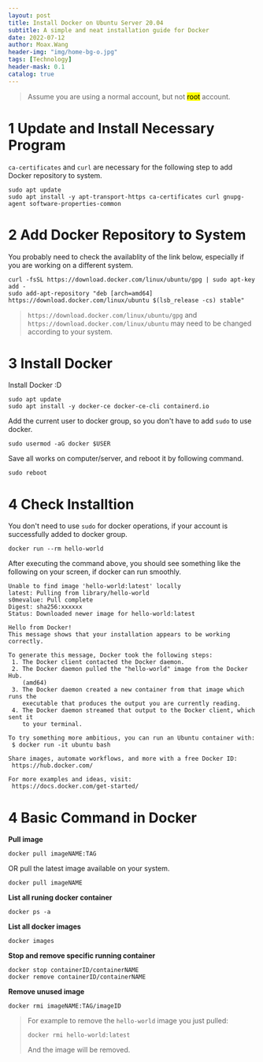 ```yaml
---
layout: post
title: Install Docker on Ubuntu Server 20.04
subtitle: A simple and neat installation guide for Docker
date: 2022-07-12
author: Moax.Wang
header-img: "img/home-bg-o.jpg"
tags: [Technology]
header-mask: 0.1
catalog: true
---
```


>Assume you are using a normal account, but not <mark>root</mark> account.

# 1 Update and Install Necessary Program

```ca-certificates``` and ```curl``` are necessary for the following step to add Docker repository to system.

```shell
sudo apt update
sudo apt install -y apt-transport-https ca-certificates curl gnupg-agent software-properties-common
```

# 2 Add Docker Repository to System

You probably need to check the availablity of the link below, especially if you are working on a different system.

```shell
curl -fsSL https://download.docker.com/linux/ubuntu/gpg | sudo apt-key add -
sudo add-apt-repository "deb [arch=amd64] https://download.docker.com/linux/ubuntu $(lsb_release -cs) stable"
```

>```https://download.docker.com/linux/ubuntu/gpg``` and ```https://download.docker.com/linux/ubuntu``` may need to be changed according to your system.

# 3 Install Docker

Install Docker :D

```shell
sudo apt update
sudo apt install -y docker-ce docker-ce-cli containerd.io
```

Add the current user to docker group, so you don't have to add ```sudo``` to use docker.

```shell
sudo usermod -aG docker $USER
```

Save all works on computer/server, and reboot it by following command.

```shell
sudo reboot
```

# 4 Check Installtion

You don't need to use ```sudo``` for docker operations, if your account is successfully added to docker group.

```shell
docker run --rm hello-world
```

After executing the command above, you should see something like the following on your screen, if docker can run smoothly. 

```shell
Unable to find image 'hello-world:latest' locally
latest: Pulling from library/hello-world
s0mevalue: Pull complete 
Digest: sha256:xxxxxx
Status: Downloaded newer image for hello-world:latest

Hello from Docker!
This message shows that your installation appears to be working correctly.

To generate this message, Docker took the following steps:
 1. The Docker client contacted the Docker daemon.
 2. The Docker daemon pulled the "hello-world" image from the Docker Hub.
    (amd64)
 3. The Docker daemon created a new container from that image which runs the
    executable that produces the output you are currently reading.
 4. The Docker daemon streamed that output to the Docker client, which sent it
    to your terminal.

To try something more ambitious, you can run an Ubuntu container with:
 $ docker run -it ubuntu bash

Share images, automate workflows, and more with a free Docker ID:
 https://hub.docker.com/

For more examples and ideas, visit:
 https://docs.docker.com/get-started/
```

# 4 Basic Command in Docker

**Pull image**
```shell
docker pull imageNAME:TAG
```
OR pull the latest image available on your system.
```shell
docker pull imageNAME
```

**List all runing docker container**
```shell
docker ps -a
```

**List all docker images**
```shell
docker images
```

**Stop and remove specific running container**
```shell
docker stop containerID/containerNAME
docker remove containerID/containerNAME
```

**Remove unused image**
```shell
docker rmi imageNAME:TAG/imageID
```
>For example to remove the ```hello-world``` image you just pulled:
>```shell
>docker rmi hello-world:latest
>```
>And the image will be removed.